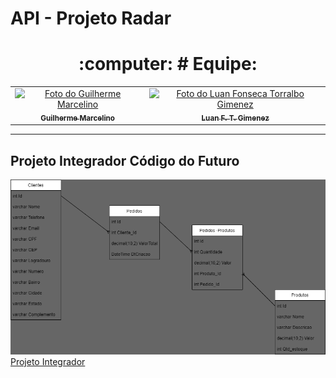 # API - Projeto Radar

<div align="center">

<h1> :computer: # Equipe: </h1>

</div>

<table align="center">
  <tr>
    <td align="center">
      <a href="https://github.com/GuiHSM">
        <img src="https://avatars.githubusercontent.com/u/18469074?v=4" width="100px;" alt="Foto do Guilherme Marcelino"/><br>
        <sub>
          <b>Guilherme Marcelino</b>
        </sub>
      </a>
    </td>
    <td align="center">
      <a href="https://github.com/Luanftg">
        <img src="https://avatars.githubusercontent.com/u/51548623?v=4" width="100px;" alt="Foto do Luan Fonseca Torralbo Gimenez"/><br>
        <sub>
          <b>Luan F. T. Gimenez</b>
        </sub>
      </a>
    </td>
    </tr>
</table>

<hr>

## Projeto Integrador Código do Futuro

![Alt text](abstraction.png)
[Projeto Integrador](https://docs.google.com/document/d/1z0wzqAeLgMYQFg_jFOTQ1xj_BF1Byo7D/edit?usp=sharing&ouid=105171219935977454112&rtpof=true&sd=true)


